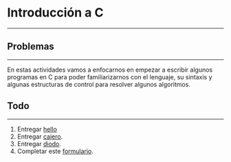 # Introducción a C
---

## Problemas
---
En estas actividades vamos a enfocarnos en empezar a escribir algunos programas en C para poder familiarizarnos con el lenguaje, su sintaxis y algunas estructuras de control para resolver algunos algoritmos.

## Todo
---
1. Entregar [hello](hello/)
2. Entregar [cajero](cajero/).
3. Entregar [diodo](diodo/).
4. Completar este [formulario](https://docs.google.com/forms/d/e/1FAIpQLSfvFzZyc1csmYRe7wyvJUimue-Fal2WrmcuE4pPlRU0LZwTTA/viewform).
